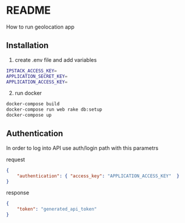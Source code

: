# README

How to run geolocation app 

## Installation

1. create .env file and add variables 

```bash
IPSTACK_ACCESS_KEY=
APPLICATION_SECRET_KEY=
APPLICATION_ACCESS_KEY=
```

2. run docker 

```bash
docker-compose build
docker-compose run web rake db:setup
docker-compose up
```

## Authentication

In order to log into API use auth/login path with this parametrs

request 

```json
{
    "authentication": { "access_key": "APPLICATION_ACCESS_KEY"  }
}
```

response 

```json
{
    "token": "generated_api_token"
}
```